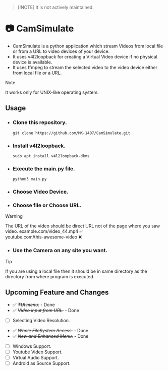 > [!NOTE] It is not actively maintained.
# 📷 CamSimulate
- CamSimulate is a python application which stream Videos from local file or from a URL to video devices of your device.
- It uses v4l2loopback for creating a Virtual Video device if no physical device is available.
- It uses ffmpeg to stream the selected video to the video device either from local file or a URL.

> [!NOTE]
> It works only for UNIX-like operating system.
## Usage
- ### Clone this repository.
   ```
   git clone https://github.com/MK-1407/CamSimulate.git
   ```
- ### Install v4l2loopback.
   ```
   sudo apt install v4l2loopback-dkms
   ```
- ### Execute the main.py file.
   ```
   python3 main.py
   ```
- ### Choose Video Device.
- ### Choose file or Choose URL.
> [!WARNING]
> The URL of the video should be direct URL not of the page where you saw video. 
> example.com/video_44.mp4 ✅️  
> youtube.com/this-awesome-video ❌️
- ### Use the Camera on any site you want.
> [!TIP]
> If you are using a local file then it should be in same directory as the directory from where program is executed.
## Upcoming Feature and Changes
- ✅️ *~~TUI menu.~~* - Done
- ✅️ *~~Video input from URL.~~* - Done
- [ ] Selecting Video Resolution.
- ✅️ *~~Whole FileSystem Access.~~* - Done
- ✅️ *~~New and Enhanced Menu.~~* - Done
- [ ] Windows Support.
- [ ] Youtube Video Support.
- [ ] Virtual Audio Support.
- [ ] Android as Source Support.